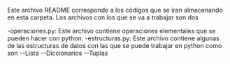 Este archivo README corresponde a los códigos que se iran almacenando en esta carpeta. Los archivos con los que se va a trabajar son dos

-operaciones.py: Este archivo contiene operaciones elementales que se pueden hacer con python.
-estructuras.py: Este archivo contiene algunas de las estructuras de datos con las que se puede trabajar en python como son
--Lista
--Diccionarios
--Tuplas
